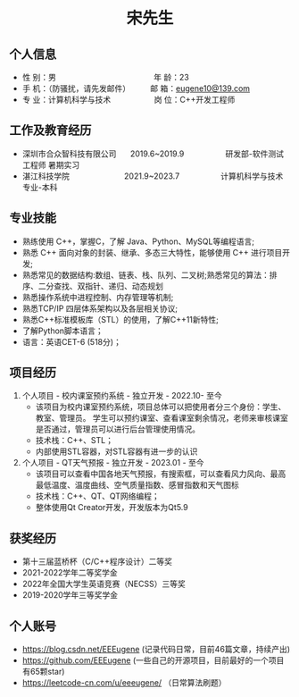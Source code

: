  <center>
     <h1>宋先生</h1>
 </center>


## 个人信息 

* 性 别：男&emsp;&emsp;&emsp;&emsp;&emsp;&emsp;&emsp;&emsp;&emsp;&emsp;&emsp;&emsp;&ensp;年 龄：23
* 手 机：（防骚扰，请先发邮件）      &emsp;&emsp;                   邮 箱：eugene10@139.com
* 专 业：计算机科学与技术 &emsp;&emsp;&emsp;&emsp;&emsp; 岗 位：C++开发工程师

## 工作及教育经历

* 深圳市合众智科技有限公司 &emsp;&ensp;2019.6~2019.9&emsp;&emsp;&emsp;&emsp;&emsp; 研发部-软件测试工程师       暑期实习
* 湛江科技学院&emsp;&emsp;&emsp;&emsp;&emsp;&emsp;&emsp;2021.9~2023.7&emsp;&emsp;&emsp;&emsp;&emsp; 计算机科学与技术专业-本科        

## 专业技能

* 熟练使用 C++，掌握C，了解 Java、Python、MySQL等编程语言;
* 熟悉 C++ 面向对象的封装、继承、多态三大特性，能够使用 C++ 进行项目开发;
* 熟悉常见的数据结构:数组、链表、栈、队列、二叉树;熟悉常见的算法：排序、二分查找、双指针、递归、动态规划
* 熟悉操作系统中进程控制、内存管理等机制;
* 熟悉TCP/IP 四层体系架构以及各层相关协议;
* 熟悉C++标准模板库（STL）的使用，了解C++11新特性;
* 了解Python脚本语言；
* 语言：英语CET-6 (518分)；

## 项目经历

1. 个人项目 - 校内课室预约系统 - 独立开发 - 2022.10- 至今
    * 该项目为校内课室预约系统，项目总体可以把使用者分三个身份：学生、教室、管理员。
      学生可以预约课室、查看课室剩余情况，老师来审核课室是否通过，管理员可以进行后台管理使用情况。
    * 技术栈：C++、STL；
    * 内部使用STL容器，对STL容器有进一步的认识
2. 个人项目 - QT天气预报 - 独立开发 - 2023.01 - 至今
    * 该项目可以查看中国各地天气预报，有搜索框，可以查看风力风向、最高最低温度、温度曲线、空气质量指数、感冒指数和天气图标
    * 技术栈：C++、QT、QT网络编程；
    * 整体使用Qt Creator开发，开发版本为Qt5.9

## 获奖经历
* 第十三届蓝桥杯（C/C++程序设计）二等奖
* 2021-2022学年二等奖学金
* 2022年全国大学生英语竞赛（NECSS）三等奖
* 2019-2020学年三等奖学金

## 个人账号 
* https://blog.csdn.net/EEEugene (记录代码日常，目前46篇文章，持续产出)
* https://github.com/EEEugene (一些自己的开源项目，目前最好的一个项目有65颗star)
* https://leetcode-cn.com/u/eeeugene/ （日常算法刷题）

